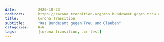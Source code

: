 ```yaml
---
date:          2020-10-23
redirect:      https://corona-transition.org/das-bundesamt-gegen-treu-und-glauben
title:         Corona Transition
subtitle:      "Das Bundesamt gegen Treu und Glauben"
categories:    BAG
tags:          [corona transition, pcr-test]
---
```

